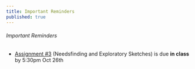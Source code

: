 ```yaml
---
title: Important Reminders
published: true
---
```

###### Important Reminders  
* [Assignment #3](https://canvas.sfu.ca/courses/22099/assignments/112758) (Needsfinding and Exploratory Sketches) is due **in class** by 5:30pm Oct 26th<br>
